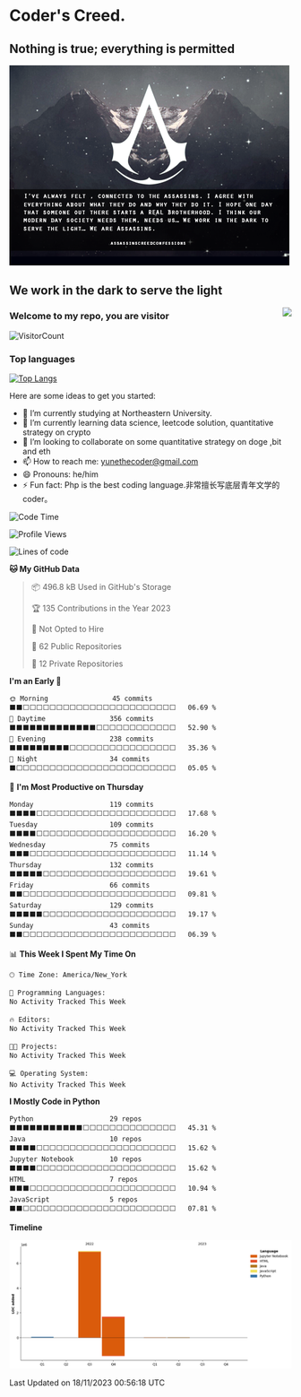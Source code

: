 
# Coder's Creed.
## Nothing is true; everything is permitted
![output](img/creed2.png)
<!-- <a href="#">
  <img align="middle" src="img/creed.jpg">
</a>
<a href="#"> -->
## We work in the dark to serve the light
  <img align="right" src="https://github-readme-stats-git-master-dreace.vercel.app/api?hide_border=true&username=zyune&show_icons=true&icon_color=CE1D2D&text_color=718096&bg_color=ffffff&count_private=true">
</a>

### Welcome to my repo, you are visitor
![VisitorCount](https://profile-counter.glitch.me/zyune/count.svg)

### Top languages
[![Top Langs](https://github-readme-stats.vercel.app/api/top-langs/?username=zyune&hide=html)](https://github.com/anuraghazra/github-readme-stats)

Here are some ideas to get you started:

- 🔭 I’m currently studying at Northeastern University.
- 🌱 I’m currently learning data science, leetcode solution, quantitative strategy on crypto
- 👯 I’m looking to collaborate on some quantitative strategy on doge ,bit and eth
- 📫 How to reach me: yunethecoder@gmail.com
- 😄 Pronouns: he/him
- ⚡ Fun fact: Php is the best coding language.非常擅长写底层青年文学的coder。

<!--START_SECTION:waka-->
![Code Time](http://img.shields.io/badge/Code%20Time-271%20hrs%2039%20mins-blue)

![Profile Views](http://img.shields.io/badge/Profile%20Views-0-blue)

![Lines of code](https://img.shields.io/badge/From%20Hello%20World%20I%27ve%20Written-8.7%20million%20lines%20of%20code-blue)

**🐱 My GitHub Data** 

> 📦 496.8 kB Used in GitHub's Storage 
 > 
> 🏆 135 Contributions in the Year 2023
 > 
> 🚫 Not Opted to Hire
 > 
> 📜 62 Public Repositories 
 > 
> 🔑 12 Private Repositories 
 > 
**I'm an Early 🐤** 

```text
🌞 Morning                45 commits          ⬛⬛⬜⬜⬜⬜⬜⬜⬜⬜⬜⬜⬜⬜⬜⬜⬜⬜⬜⬜⬜⬜⬜⬜⬜   06.69 % 
🌆 Daytime                356 commits         ⬛⬛⬛⬛⬛⬛⬛⬛⬛⬛⬛⬛⬛⬜⬜⬜⬜⬜⬜⬜⬜⬜⬜⬜⬜   52.90 % 
🌃 Evening                238 commits         ⬛⬛⬛⬛⬛⬛⬛⬛⬛⬜⬜⬜⬜⬜⬜⬜⬜⬜⬜⬜⬜⬜⬜⬜⬜   35.36 % 
🌙 Night                  34 commits          ⬛⬜⬜⬜⬜⬜⬜⬜⬜⬜⬜⬜⬜⬜⬜⬜⬜⬜⬜⬜⬜⬜⬜⬜⬜   05.05 % 
```
📅 **I'm Most Productive on Thursday** 

```text
Monday                   119 commits         ⬛⬛⬛⬛⬜⬜⬜⬜⬜⬜⬜⬜⬜⬜⬜⬜⬜⬜⬜⬜⬜⬜⬜⬜⬜   17.68 % 
Tuesday                  109 commits         ⬛⬛⬛⬛⬜⬜⬜⬜⬜⬜⬜⬜⬜⬜⬜⬜⬜⬜⬜⬜⬜⬜⬜⬜⬜   16.20 % 
Wednesday                75 commits          ⬛⬛⬛⬜⬜⬜⬜⬜⬜⬜⬜⬜⬜⬜⬜⬜⬜⬜⬜⬜⬜⬜⬜⬜⬜   11.14 % 
Thursday                 132 commits         ⬛⬛⬛⬛⬛⬜⬜⬜⬜⬜⬜⬜⬜⬜⬜⬜⬜⬜⬜⬜⬜⬜⬜⬜⬜   19.61 % 
Friday                   66 commits          ⬛⬛⬜⬜⬜⬜⬜⬜⬜⬜⬜⬜⬜⬜⬜⬜⬜⬜⬜⬜⬜⬜⬜⬜⬜   09.81 % 
Saturday                 129 commits         ⬛⬛⬛⬛⬛⬜⬜⬜⬜⬜⬜⬜⬜⬜⬜⬜⬜⬜⬜⬜⬜⬜⬜⬜⬜   19.17 % 
Sunday                   43 commits          ⬛⬛⬜⬜⬜⬜⬜⬜⬜⬜⬜⬜⬜⬜⬜⬜⬜⬜⬜⬜⬜⬜⬜⬜⬜   06.39 % 
```


📊 **This Week I Spent My Time On** 

```text
🕑︎ Time Zone: America/New_York

💬 Programming Languages: 
No Activity Tracked This Week

🔥 Editors: 
No Activity Tracked This Week

🐱‍💻 Projects: 
No Activity Tracked This Week

💻 Operating System: 
No Activity Tracked This Week
```

**I Mostly Code in Python** 

```text
Python                   29 repos            ⬛⬛⬛⬛⬛⬛⬛⬛⬛⬛⬛⬜⬜⬜⬜⬜⬜⬜⬜⬜⬜⬜⬜⬜⬜   45.31 % 
Java                     10 repos            ⬛⬛⬛⬛⬜⬜⬜⬜⬜⬜⬜⬜⬜⬜⬜⬜⬜⬜⬜⬜⬜⬜⬜⬜⬜   15.62 % 
Jupyter Notebook         10 repos            ⬛⬛⬛⬛⬜⬜⬜⬜⬜⬜⬜⬜⬜⬜⬜⬜⬜⬜⬜⬜⬜⬜⬜⬜⬜   15.62 % 
HTML                     7 repos             ⬛⬛⬛⬜⬜⬜⬜⬜⬜⬜⬜⬜⬜⬜⬜⬜⬜⬜⬜⬜⬜⬜⬜⬜⬜   10.94 % 
JavaScript               5 repos             ⬛⬛⬜⬜⬜⬜⬜⬜⬜⬜⬜⬜⬜⬜⬜⬜⬜⬜⬜⬜⬜⬜⬜⬜⬜   07.81 % 
```



**Timeline**

![Lines of Code chart](https://raw.githubusercontent.com/zyune/zyune/main/assets/bar_graph.png)


 Last Updated on 18/11/2023 00:56:18 UTC
<!--END_SECTION:waka-->


